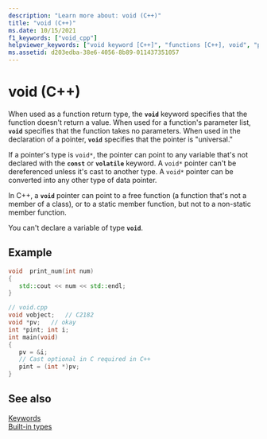```yaml
---
description: "Learn more about: void (C++)"
title: "void (C++)"
ms.date: 10/15/2021
f1_keywords: ["void_cpp"]
helpviewer_keywords: ["void keyword [C++]", "functions [C++], void", "pointers, void"]
ms.assetid: d203edba-38e6-4056-8b89-011437351057
---
```

# void (C++)

When used as a function return type, the **`void`** keyword specifies that the function doesn't return a value. When used for a function's parameter list, **`void`** specifies that the function takes no parameters. When used in the declaration of a pointer, **`void`** specifies that the pointer is "universal."

If a pointer's type is `void*`, the pointer can point to any variable that's not declared with the **`const`** or **`volatile`** keyword. A `void*` pointer can't be dereferenced unless it's cast to another type. A `void*` pointer can be converted into any other type of data pointer.

In C++, a **`void`** pointer can point to a free function (a function that's not a member of a class), or to a static member function, but not to a non-static member function.

You can't declare a variable of type **`void`**.

## Example

```cpp
void  print_num(int num)
{
   std::cout << num << std::endl;
}

// void.cpp
void vobject;   // C2182
void *pv;   // okay
int *pint; int i;
int main(void)
{
   pv = &i;
   // Cast optional in C required in C++
   pint = (int *)pv;
}
```

## See also

[Keywords](../cpp/keywords-cpp.md)\
[Built-in types](../cpp/fundamental-types-cpp.md)

